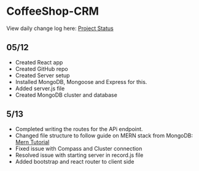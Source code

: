 # CoffeeShop-CRM
View daily change log here: [Project Status](https://docs.google.com/document/d/1r2VE8agbp9JnYRzFm4UsYNEeDTkDTzOd_RltRq_51a8/edit?usp=sharing)

## 05/12

- Created React app
- Created GitHub repo
- Created Server setup 
- Installed MongoDB, Mongoose and Express for this.
- Added server.js file
- Created MongoDB cluster and database

## 5/13
- Completed writing the routes for the APi endpoint.
- Changed file structure to follow guide on MERN stack from MongoDB: [Mern Tutorial](https://www.mongodb.com/languages/mern-stack-tutorial)
- Fixed issue with Compass and Cluster connection
- Resolved issue with starting server in record.js file
- Added bootstrap and react router to client side
